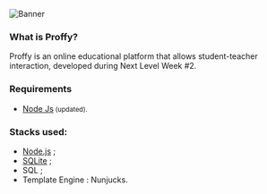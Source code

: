 ![Banner](https://user-images.githubusercontent.com/54548466/89668368-02bee800-d8b4-11ea-87fa-707f10720039.jpg)

### What is Proffy?

Proffy is an online educational platform that allows student-teacher interaction, developed during Next Level Week #2.</p>

### Requirements

- <a href="https://nodejs.org/en/">Node Js</a><small> (updated).</small>

### Stacks used:

- [Node.js](https://nodejs.org/en/) ;
- [SQLite](https://www.sqlite.org/index.html) ;
- SQL ;
- Template Engine : Nunjucks.

